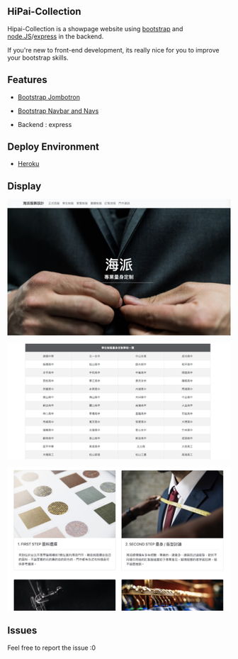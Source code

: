 ## HiPai-Collection

Hipai-Collection is a showpage website using [bootstrap](https://getbootstrap.com) and [node.JS](https://nodejs.org/en/)/[express](https://github.com/expressjs/express) in the backend.

If you're new to front-end development, its really nice for you to improve your bootstrap skills.

  

## Features

* [Bootstrap Jombotron](https://getbootstrap.com/docs/4.1/components/jumbotron/)

* [Bootstrap Navbar and Navs](https://getbootstrap.com/docs/4.1/components/navbar/)

* Backend : express
  

## Deploy Environment

  * [Heroku](https://www.heroku.com)

  
## Display

![index](./img/index.png)

![schools](./img/schools.png)

![flows](./img/flows.png)

## Issues
Feel free to report the issue :0



